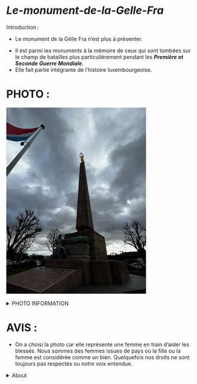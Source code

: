 # ***Le-monument-de-la-Gelle-Fra***

  Introduction : 
* Le monument de la Gëlle Fra n’est plus à présenter.  

- Il est parmi les monuments à la mémoire de ceux qui sont tombées sur le champ de batailles plus particulièrement pendant les ***Première et Seconde Guerre Mondiale***.
- Elle fait partie intégrante de l’histoire luxembourgeoise.  

# PHOTO :
![Le-monument-de-la-Gelle-Fra](https://github.com/Ayman628/Le-monument-de-la-Gelle-Fra/blob/Le-monument-de-la-Gelle-Fra/MicrosoftTeams-image.png)

<details><summary>PHOTO INFORMATION</summary>
<p>

* > Photo prise à la place de la constitution 27/01/2022.
* > Nom des reporters : KEZA Ornella Imma/LI Anni /KANG Ruxi

</p>
</details>

# AVIS :
* On a choisi la photo car elle représente une femme en train d’aider les blessés. Nous sommes des femmes issues de pays où la fille ou la femme est considérée comme un bien. Quelquefois nos droits ne sont toujours pas respectés ou notre voix entendue.  

<details><summary>About</summary>
<p>

* **Groupe** : Ornella, Anni et Ruxi
* **Classe** : 2TCSTRF
* **Matière** : EDUCI 4
  
</p>
</details>  

